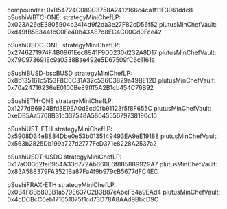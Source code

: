 compounder: 0xB54724C089C3758A2412166c4ca1f11F3961ddc8
pSushiWBTC-ONE:
 strategyMiniChefLP: 0x023A26eE3805904b2414d9f2da3e27F82cD56f52
 plutusMinChefVault: 0xd49fB583441cC0Fe40b43A87d8EC4C00Cd0Fce42

pSushiUSDC-ONE:
 strategyMiniChefLP: 0x2746271974F4B0961Eec8941F9D0230d232A8D17
 plutusMinChefVault: 0x79C973691Ec9a0338Bae492e5D67509fC6c1161a

pSushiBUSD-bscBUSD
 strategyMiniChefLP: 0x8b135161c5153F8C0C31A32c536C3829a49BE12D
 plutusMinChefVault: 0x70a24716236eE0100Be89fff5A2B1cb454C76B92

pSushiETH-ONE
 strategyMiniChefLP: 0x1277dB6924Bfd3E9EA0dEcd0fb91123f5f8F655C
 plutusMinChefVault: 0xeDB5Aa5708B31c337548A5864555679738190c15

pSushiUST-ETH
 strategyMiniChefLP: 0x5908D34eB884Dbe0e53b0135149493EA9eE19188
 plutusMinChefVault: 0x563b2825Db199a727d2777FeD371e8228A2537a2

pSushiUSDT-USDC
 strategyMiniChefLP: 0x17aC0362fe6954A33d772Ab660E6f885889929A7
 plutusMinChefVault: 0x83A588379FA3521Ba87Fa4f9b979cB5677dFC4EC

pSushiFRAX-ETH
 strategyMiniChefLP: 0x0B4F8Bb803B1a579E637C2B3B87eAbeF54a9EAd4
 plutusMinChefVault: 0x4cDCBcC6eb171051075f1cd73D78A8AAd9BbcD9C
